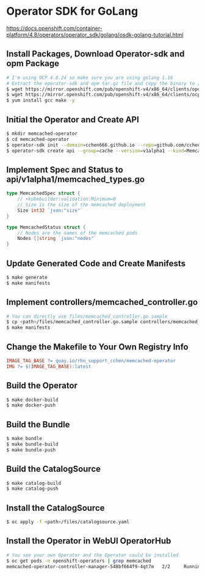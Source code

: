 # Operator SDK for GoLang

<https://docs.openshift.com/container-platform/4.8/operators/operator_sdk/golang/osdk-golang-tutorial.html>

## Install Packages, Download Operator-sdk and opm Package

~~~bash
# I'm using OCP 4.8.24 so make sure you are using golang 1.16
# Extract the operator-sdk and opm tar.gz file and copy the binary to /usr/local/bin and add x permission
$ wget https://mirror.openshift.com/pub/openshift-v4/x86_64/clients/operator-sdk/4.8.25/operator-sdk-v1.8.2-ocp-darwin-x86_64.tar.gz
$ wget https://mirror.openshift.com/pub/openshift-v4/x86_64/clients/ocp/4.8.24/opm-mac-4.8.24.tar.gz
$ yum install gcc make -y
~~~

## Initial the Operator and Create API

~~~bash
$ mkdir memcached-operator
$ cd memcached-operator
$ operator-sdk init --domain=cchen666.github.io --repo=github.com/cchen666/memcached-operator
$ operator-sdk create api --group=cache --version=v1alpha1 --kind=Memcached
~~~

## Implement Spec and Status to api/v1alpha1/memcached_types.go

~~~go
type MemcachedSpec struct {
    // +kubebuilder:validation:Minimum=0
    // Size is the size of the memcached deployment
    Size int32 `json:"size"`
}

type MemcachedStatus struct {
    // Nodes are the names of the memcached pods
    Nodes []string `json:"nodes"`
}
~~~

## Update Generated Code and Create Manifests

~~~bash
$ make generate
$ make manifests
~~~

## Implement controllers/memcached_controller.go

~~~bash
# You can directly use files/memcached_controller.go.sample
$ cp <path>/files/memcached_controller.go.sample controllers/memcached_controller.go
$ make manifests
~~~

## Change the Makefile to Your Own Registry Info

~~~makefile
IMAGE_TAG_BASE ?= quay.io/rhn_support_cchen/memcached-operator
IMG ?= $(IMAGE_TAG_BASE):latest
~~~

## Build the Operator

~~~bash
$ make docker-build
$ make docker-push
~~~

## Build the Bundle

~~~bash
$ make bundle
$ make bundle-build
$ make bundle-push
~~~

## Build the CatalogSource

~~~bash
$ make catalog-build
$ make catalog-push
~~~

## Install the CatalogSource

~~~bash
$ oc apply -f <path>/files/catalogsource.yaml
~~~

## Install the Operator in WebUI OperatorHub

~~~bash
# You see your own Operator and the Operator could be installed
$ oc get pods -n openshift-operators | grep memcached
memcached-operator-controller-manager-548bf664f9-4qt7m   2/2     Running     0          26s
~~~
